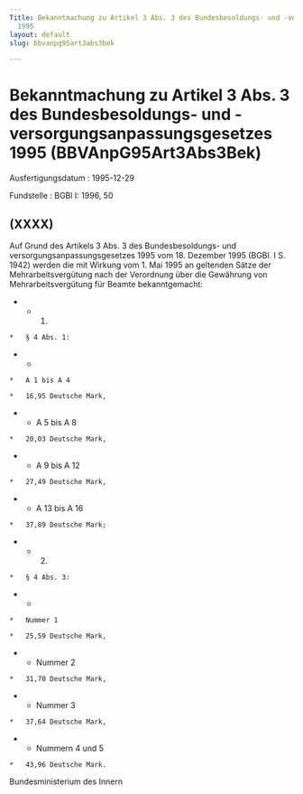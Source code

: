 ```yaml
---
Title: Bekanntmachung zu Artikel 3 Abs. 3 des Bundesbesoldungs- und -versorgungsanpassungsgesetzes
  1995
layout: default
slug: bbvanpg95art3abs3bek

---
```


# Bekanntmachung zu Artikel 3 Abs. 3 des Bundesbesoldungs- und -versorgungsanpassungsgesetzes 1995 (BBVAnpG95Art3Abs3Bek)

Ausfertigungsdatum
:   1995-12-29

Fundstelle
:   BGBl I: 1996, 50



## (XXXX)

Auf Grund des Artikels 3 Abs. 3 des Bundesbesoldungs- und
versorgungsanpassungsgesetzes 1995 vom 18. Dezember 1995 (BGBl. I S.
1942) werden die mit Wirkung vom 1. Mai 1995 an geltenden Sätze der
Mehrarbeitsvergütung nach der Verordnung über die Gewährung von
Mehrarbeitsvergütung für Beamte bekanntgemacht:

*    *   1.

    *   § 4 Abs. 1:


*    *
    *   A 1 bis A 4

    *   16,95 Deutsche Mark,


*    *   A 5 bis A 8

    *   20,03 Deutsche Mark,


*    *   A 9 bis A 12

    *   27,49 Deutsche Mark,


*    *   A 13 bis A 16

    *   37,89 Deutsche Mark;


*    *   2.

    *   § 4 Abs. 3:


*    *
    *   Nummer 1

    *   25,59 Deutsche Mark,


*    *   Nummer 2

    *   31,70 Deutsche Mark,


*    *   Nummer 3

    *   37,64 Deutsche Mark,


*    *   Nummern 4 und 5

    *   43,96 Deutsche Mark.




Bundesministerium des Innern

